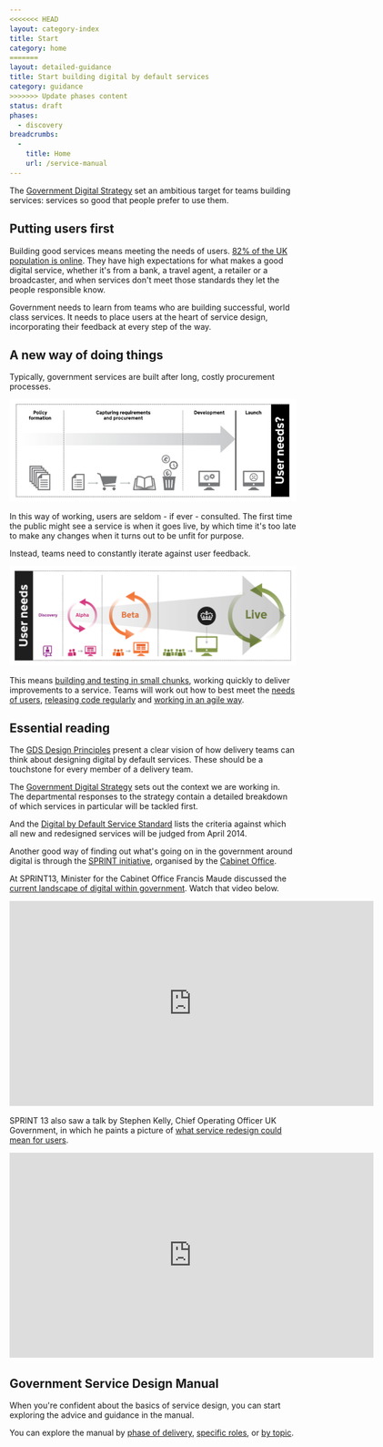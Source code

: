 ```yaml
---
<<<<<<< HEAD
layout: category-index
title: Start 
category: home
=======
layout: detailed-guidance
title: Start building digital by default services
category: guidance
>>>>>>> Update phases content
status: draft
phases:
  - discovery
breadcrumbs:
  -
    title: Home
    url: /service-manual
---
```


The [Government Digital Strategy](/digitalstrategy) set an ambitious target for teams building services: services so good that people prefer to use them.

## Putting users first

Building good services means meeting the needs of users. [82% of the UK population is online](http://publications.cabinetoffice.gov.uk/digital/research/#uk-digital-landscape). They have high expectations for what makes a good digital service, whether it's from a bank, a travel agent, a retailer or a broadcaster, and when services don't meet those standards they let the people responsible know.

Government needs to learn from teams who are building successful, world class services. It needs to place users at the heart of service design, incorporating their feedback at every step of the way.

## A new way of doing things

Typically, government services are built after long, costly procurement processes. 

<img src="/service-manual/assets/images/old-way.png" alt="Diagram showing old ways of building services" />

In this way of working, users are seldom - if ever - consulted. The first time the public might see a service is when it goes live, by which time it's too late to make any changes when it turns out to be unfit for purpose.

Instead, teams need to constantly iterate against user feedback.

<img src="/service-manual/assets/images/DBD_Graph.jpg" alt="Diagram showing the four main development phases of a digital by default service" />

This means [building and testing in small chunks](/service-manual/agile.html), working quickly to deliver improvements to a service. Teams will work out how to best meet the [needs of users](/service-manual/users/user-needs.html), [releasing code regularly](/service-manual/making-software/release-strategies) and [working in an agile way](/service-manual/agile).

## Essential reading

The [GDS Design Principles](/designprinciples) present a clear vision of how delivery teams can think about designing digital by default services. These should be a touchstone for every member of a delivery team.

The [Government Digital Strategy](/digitalstrategy) sets out the context we are working in. The departmental responses to the strategy contain a detailed breakdown of which services in particular will be tackled first.

And the [Digital by Default Service Standard](/service-manual/digital-by-default) lists the criteria against which all new and redesigned services will be judged from April 2014.

Another good way of finding out what's going on in the government around digital is through the [SPRINT initiative](http://digital.cabinetoffice.gov.uk/sprint-13/), organised by the [Cabinet Office](/government/organisations/cabinet-office). 

At SPRINT13, Minister for the Cabinet Office Francis Maude discussed the [current landscape of digital within government](http://www.youtube.com/watch?v=pa07ltj4K4w). Watch that video below.

<iframe width="640" height="360" src="http://www.youtube.com/embed/pa07ltj4K4w?rel=0" frameborder="0" allowfullscreen></iframe>

SPRINT 13 also saw a talk by Stephen Kelly, Chief Operating Officer UK Government, in which he paints a picture of [what service redesign could mean for users](http://www.youtube.com/watch?v=X1A8cg__LpM).

<iframe width="640" height="360" src="http://www.youtube.com/embed/X1A8cg__LpM?rel=0" frameborder="0" allowfullscreen></iframe>

## Government Service Design Manual

When you're confident about the basics of service design, you can start exploring the advice and guidance in the manual.

You can explore the manual by [phase of delivery](/service-manual/phases.html), [specific roles](/service-manual), or [by topic](/service-manual/browse).

